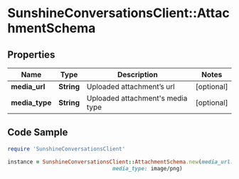 # SunshineConversationsClient::AttachmentSchema

## Properties

Name | Type | Description | Notes
------------ | ------------- | ------------- | -------------
**media_url** | **String** | Uploaded attachment’s url | [optional] 
**media_type** | **String** | Uploaded attachment&#39;s media type | [optional] 

## Code Sample

```ruby
require 'SunshineConversationsClient'

instance = SunshineConversationsClient::AttachmentSchema.new(media_url: https://smooch.io/rocks.smooch.media-dev/apps/5ec41c54fe13cc5ac404bedc/conversations/c616a583e4c240a871818541/TmYMVQUBNsQRItX4fKf4aC-T/Screen%20Shot%202020-09-02%20at%204.04.41%20PM.png,
                                 media_type: image/png)
```


